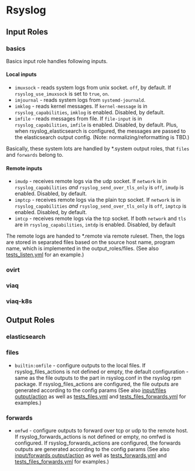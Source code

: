 # Rsyslog

## Input Roles

### basics

Basics input role handles following inputs.

#### Local inputs
- `imuxsock` - reads system logs from unix socket.  `off`, by default.  If `rsyslog_use_imuxsock` is set to `true`, `on`.
- `imjournal` - reads system logs from `systemd-journald`.
- `imklog` - reads kernel messages.  If `kernel-message` is in `rsyslog_capabilities`, `imklog` is enabled.  Disabled, by default.
- `imfile` - reads messages from file. If `file-input` is in `rsyslog_capabilities`, `imfile` is enabled.  Disabled, by default.  Plus, when rsyslog_elasticsearch is configured, the messages are passed to the elasticsearch output config.  (Note: normalizing/reformatting is TBD.)

Basically, these system lots are handled by \*.system output roles, that `files` and `forwards` belong to.

#### Remote inputs
- `imudp` - receives remote logs via the udp socket. If `network` is in `rsyslog_capabilities` _and_ `rsyslog_send_over_tls_only` is `off`, `imudp` is enabled.  Disabled, by default.
- `imptcp` - receives remote logs via the plain tcp socket. If `network` is in `rsyslog_capabilities` _and_ `rsyslog_send_over_tls_only` is `off`, `imptcp` is enabled.  Disabled, by default.
- `imtcp` - receives remote logs via the tcp socket. If both `network` and `tls` are in `rsyslog_capabilities`, `imtdp` is enabled.  Disabled, by default

The remote logs are handed to \*.remote via remote ruleset.  Then, the logs are stored in separated files based on the source host name, program name, which is implemented in the output_roles/files.  (See also [tests_listen.yml](../tests/tests_listen.yml) for an example.)

### ovirt

### viaq

### viaq-k8s

## Output Roles

### elasticsearch

### files
- `builtin:omfile` - configure outputs to the local files.  If rsyslog_files_actions is not defined or empty, the default configuration - same as the file outputs to the part in rsyslog.conf in the rsyslog rpm package.  If rsyslog_files_actions are configured, the file outputs are generated according to the config params (See also [input/files output/action](logging_subsystem.md#inputfiles-outputaction) as well as [tests_files.yml](../tests/tests_files.yml) and [tests_files_forwards.yml](../tests/tests_files_forwards.yml) for examples.)

### forwards
- `omfwd` - configure outputs to forward over tcp or udp to the remote host.  If rsyslog_forwards_actions is not defined or empty, no omfwd is configured.  If rsyslog_forwards_actions are configured, the forwards outputs are generated according to the config params (See also [input/forwards output/action](logging_subsystem.md#inputforwards-outputaction) as well as [tests_forwards.yml](../tests/tests_forwards.yml) and [tests_files_forwards.yml](../tests/tests_files_forwards.yml) for examples.)
